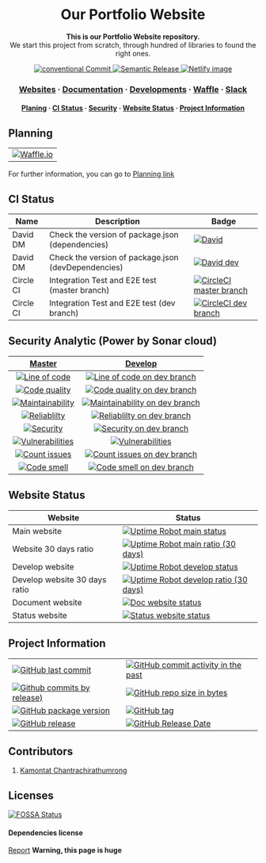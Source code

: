 <!-- Title -->
<h1 align="center">
  Our Portfolio Website
</h1>

<p align="center">
  <strong>This is our Portfolio Website repository.</strong><br>
  We start this project from scratch, through hundred of libraries to found the right ones.
</p>

<p align="center">
  <a href="https://conventionalcommits.org">
    <img src="https://img.shields.io/badge/Conventional%20Commits-1.0.0-yellow.svg?logo=git" alt="conventional Commit" />
  </a>
  <a href="https://github.com/semantic-release/semantic-release">
    <img src="https://img.shields.io/badge/%20%20%F0%9F%93%A6%F0%9F%9A%80-semantic--release-e10079.svg" alt="Semantic Release" />
  </a>
  <a href="https://app.netlify.com/sites/kamontat/overview">
    <img src="https://img.shields.io/badge/deploy%20by-netlify-00C7B7.svg?logo=netlify&logoWidth=20" alt="Netlify image"/>
  </a>
</p>

<h3 align="center">
  <a href="https://kcnt.info">Websites</a>
  <span> · </span>
  <a href="https://kamontat.github.io/Portfolio/docs">Documentation</a>
  <span> · </span>
  <a href="https://kamontat.github.io/Portfolio/docs/development">Developments</a>
  <span> · </span>
  <a href="https://waffle.io/kamontat/Portfolio">Waffle</a>
  <span> · </span>
  <a href="https://kcnt.slack.com">Slack</a>
</h3>

<h4 align="center">
  <a href="#planning">Planing</a>
  <span> · </span>
  <a href="#ci-status">CI Status</a>
  <span> · </span>
  <a href="#security-analytic-power-by-sonar-cloud">Security</a>
  <span> · </span>
  <a href="#website-status">Website Status</a>
  <span> · </span>
  <a href="#project-information">Project Information</a>
</h4>

## Planning

|                                                   |
| :-----------------------------------------------: |
| [![Waffle.io][waffle default badge]][waffle link] |

For further information, you can go to [Planning link](https://kamontat.github.io/Portfolio/docs/planning)

<!-- | Inbox                                           | Backlog                                             | In progress                                                 | Review                                            | Done                                          |
| ----------------------------------------------- | --------------------------------------------------- | ----------------------------------------------------------- | ------------------------------------------------- | --------------------------------------------- |
| [![Inbox Waffle.io][waffle inbox]][waffle link] | [![Backlog Waffle.io][waffle backlog]][waffle link] | [![In progress Waffle.io][waffle in progress]][waffle link] | [![Review Waffle.io][waffle review]][waffle link] | [![Done Waffle.io][waffle done]][waffle link] | -->

## CI Status

| Name      | Description                                         | Badge                                                          |
| --------- | --------------------------------------------------- | -------------------------------------------------------------- |
| David DM  | Check the version of package.json (dependencies)    | [![David][david image]][david dependenies]                     |
| David DM  | Check the version of package.json (devDependencies) | [![David dev][david dev image]][david devdependenies]          |
| Circle CI | Integration Test and E2E test (master branch)       | [![CircleCI master branch][circle ci image]][circle ci master] |
| Circle CI | Integration Test and E2E test (dev branch)          | [![CircleCI dev branch][circle ci dev image]][circle ci dev]   |

## Security Analytic (Power by Sonar cloud)

|              [Master][code analytic activity]               |                       [Develop][code analytic activity dev]                       |
| :---------------------------------------------------------: | :-------------------------------------------------------------------------------: |
|          [![Line of code][line of code]][loc link]          |          [![Line of code on dev branch][line of code dev]][loc link dev]          |
|       [![Code quality][code quality]][code analytic]        |       [![Code quality on dev branch][code quality dev]][code analytic dev]        |
| [![Maintainability][maintainability]][maintainability link] | [![Maintainability on dev branch][maintainability dev]][maintainability link dev] |
|       [![Reliablilty][reliablilty]][reliablilty link]       |       [![Reliablilty on dev branch][reliablilty dev]][reliablilty link dev]       |
|           [![Security][security]][security link]            |           [![Security on dev branch][security dev]][security link dev]            |
| [![Vulnerabilities][vulnerabilities]][vulnerabilities link] |        [![Vulnerabilities][vulnerabilities dev]][vulnerabilities link dev]        |
|   [![Count issues][analytic issues]][analytic issue link]   |   [![Count issues on dev branch][analytic issues dev]][analytic issue link dev]   |
|  [![Code smell][analytic code smell]][analytic issue link]  |  [![Code smell on dev branch][analytic code smell dev]][analytic issue link dev]  |

## Website Status

| Website                       | Status                                                                                |
| ----------------------------- | ------------------------------------------------------------------------------------- |
| Main website                  | [![Uptime Robot main status][website status]][portfolio website]                      |
| Website 30 days ratio         | [![Uptime Robot main ratio (30 days)][website ratio]][portfolio website]              |
| Develop website               | [![Uptime Robot develop status][test website status]][portfolio test website]         |
| Develop website 30 days ratio | [![Uptime Robot develop ratio (30 days)][test website ratio]][portfolio test website] |
| Document website              | [![Doc website status][doc website status]][portfolio doc website]                    |
| Status website                | [![Status website status][stat website status]][status website]                       |

## Project Information

|                                                                  |                                                                             |
| ---------------------------------------------------------------- | --------------------------------------------------------------------------- |
| [![GitHub last commit][github last commit]][repository]          | [![GitHub commit activity in the past][github commit activity]][repository] |
| [![Github commits by release)][github commit since]][repository] | [![GitHub repo size in bytes][github repo size]][repository]                |
| [![GitHub package version][package version]][repository]         | [![GitHub tag][github tag]][repository tags]                                |
| [![GitHub release][github release]][repository release]          | [![GitHub Release Date][github release date]][repository release]           |

## Contributors

1. [Kamontat Chantrachirathumrong][my github]

## Licenses

[![FOSSA Status][fossa status]][fossa link]

#### Dependencies license

[Report](https://app.fossa.io/attribution/a9a8cd57-33f1-4906-98f2-2fed06c0faf9) **Warning, this page is huge**

<!-- my Website link -->

[portfolio website]: https://kcnt.info
[portfolio test website]: https://dev.kcnt.info
[status website]: https://static.kcnt.info
[portfolio doc website]: https://kamontat.github.io/Portfolio/docs
[portfolio website alias]: https://kamontat.github.io/Portfolio

<!-- Github link -->

[my github]: https://github.com/kamontat
[repository]: https://github.com/kamontat/Portfolio
[repository release]: https://github.com/kamontat/Portfolio/releases
[repository tags]: https://github.com/kamontat/Portfolio/tags

<!-- External link -->

[waffle link]: https://waffle.io/kamontat/Portfolio
[david dependenies]: https://david-dm.org/kamontat/Portfolio
[david devdependenies]: https://david-dm.org/kamontat/Portfolio?type=dev
[circle ci master]: https://circleci.com/gh/kamontat/Portfolio
[circle ci dev]: https://circleci.com/gh/kamontat/Portfolio/tree/dev
[fossa link]: https://app.fossa.io/projects/git%2Bgithub.com%2Fkamontat%2FPortfolio?ref=badge_large

<!-- External (Analytic) link -->

[code analytic]: https://sonarcloud.io/dashboard?id=kamontat_Portfolio
[code analytic dev]: https://sonarcloud.io/dashboard?branch=dev&id=kamontat_Portfolio
[code analytic activity]: https://sonarcloud.io/project/activity?id=kamontat_Portfolio
[code analytic activity dev]: https://sonarcloud.io/project/activity?branch=dev&id=kamontat_Portfolio
[loc link]: https://sonarcloud.io/component_measures?id=kamontat_Portfolio&metric=ncloc
[loc link dev]: https://sonarcloud.io/component_measures?branch=dev&id=kamontat_Portfolio&metric=ncloc
[maintainability link]: https://sonarcloud.io/component_measures?id=kamontat_Portfolio&metric=Maintainability
[maintainability link dev]: https://sonarcloud.io/component_measures?branch=dev&id=kamontat_Portfolio&metric=Maintainability
[reliablilty link]: https://sonarcloud.io/component_measures?id=kamontat_Portfolio&metric=Reliability
[reliablilty link dev]: https://sonarcloud.io/component_measures?branch=dev&id=kamontat_Portfolio&metric=Reliability
[security link]: https://sonarcloud.io/component_measures?id=kamontat_Portfolio&metric=Security
[security link dev]: https://sonarcloud.io/component_measures?branch=dev&id=kamontat_Portfolio&metric=Security
[analytic issue link]: https://sonarcloud.io/project/issues?id=kamontat_Portfolio&resolved=false
[analytic issue link dev]: https://sonarcloud.io/project/issues?branch=dev&id=kamontat_Portfolio&resolved=false
[vulnerabilities link]: https://sonarcloud.io/component_measures?id=kamontat_Portfolio&metric=vulnerabilities
[vulnerabilities link dev]: https://sonarcloud.io/component_measures?branch=dev&id=kamontat_Portfolio&metric=vulnerabilities

<!-- Website badge -->

[website status]: https://img.shields.io/uptimerobot/status/m781585196-503ca25dd4d49554b4fc4666.svg?style=flat-square&label=status
[website ratio]: https://img.shields.io/uptimerobot/ratio/m781585196-503ca25dd4d49554b4fc4666.svg?style=flat-square&label=ratio
[test website status]: https://img.shields.io/uptimerobot/status/m781585197-f64ca488decbef1eb42b7ea0.svg?style=flat-square&label=status
[test website ratio]: https://img.shields.io/uptimerobot/ratio/m781585197-f64ca488decbef1eb42b7ea0.svg?style=flat-square&label=ratio
[doc website status]: https://img.shields.io/website-up-down-green-red/https/kamontat.github.io/Portfolio/docs.svg?label=docs&style=flat-square
[stat website status]: https://img.shields.io/website-up-down-green-red/https/status.kcnt.info.svg?label=status&style=flat-square

<!-- External badge -->

[waffle default badge]: https://badge.waffle.io/kamontat/Portfolio.svg?columns=all&style=flat-square
[waffle inbox]: https://img.shields.io/waffle/label/kamontat/Portfolio/status%3A%20inbox.svg?style=flat-square
[waffle backlog]: https://img.shields.io/waffle/label/kamontat/Portfolio/status%3A%20backlog.svg?style=flat-square
[waffle in progress]: https://img.shields.io/waffle/label/kamontat/Portfolio/status%3A%20in%20progress.svg?style=flat-square
[waffle review]: https://img.shields.io/waffle/label/kamontat/Portfolio/status%3A%20review.svg?style=flat-square
[waffle done]: https://img.shields.io/waffle/label/kamontat/Portfolio/status%3A%20done.svg?style=flat-square
[david image]: https://img.shields.io/david/kamontat/Portfolio.svg?style=flat-square
[david dev image]: https://img.shields.io/david/dev/kamontat/Portfolio.svg?style=flat-square
[circle ci image]: https://img.shields.io/circleci/project/github/kamontat/Portfolio/master.svg?style=flat-square&label=test&logo=circleci
[circle ci dev image]: https://img.shields.io/circleci/project/github/kamontat/Portfolio/dev.svg?style=flat-square&label=test&logo=circleci
[fossa status]: https://app.fossa.io/api/projects/git%2Bgithub.com%2Fkamontat%2FPortfolio.svg?type=large

<!-- Github badge -->

[github last commit]: https://img.shields.io/github/last-commit/kamontat/Portfolio.svg?style=flat-square&logo=github
[github commit activity]: https://img.shields.io/github/commit-activity/y/kamontat/Portfolio.svg?style=flat-square&logo=github
[github commit since]: https://img.shields.io/github/commits-since/kamontat/Portfolio/latest.svg?style=flat-square&logo=github
[github repo size]: https://img.shields.io/github/repo-size/kamontat/Portfolio.svg?style=flat-square&logo=github
[github release]: https://img.shields.io/github/release/kamontat/Portfolio.svg?style=flat-square&logo=github
[github release date]: https://img.shields.io/github/release-date/kamontat/Portfolio.svg?style=flat-square&logo=github
[github tag]: https://img.shields.io/github/tag/kamontat/Portfolio.svg?style=flat-square&logo=github
[package version]: https://img.shields.io/github/package-json/v/kamontat/Portfolio.svg?style=flat-square&logo=npm

<!-- Code analytic badge -->

[line of code]: https://sonarcloud.io/api/project_badges/measure?project=kamontat_Portfolio&metric=ncloc
[code quality]: https://sonarcloud.io/api/project_badges/measure?project=kamontat_Portfolio&metric=alert_status
[maintainability]: https://sonarcloud.io/api/project_badges/measure?project=kamontat_Portfolio&metric=sqale_rating
[reliablilty]: https://sonarcloud.io/api/project_badges/measure?project=kamontat_Portfolio&metric=reliability_rating
[security]: https://sonarcloud.io/api/project_badges/measure?project=kamontat_Portfolio&metric=security_rating
[vulnerabilities]: https://sonarcloud.io/api/project_badges/measure?project=kamontat_Portfolio&metric=vulnerabilities
[analytic issues]: https://sonarcloud.io/api/project_badges/measure?project=kamontat_Portfolio&metric=bugs
[analytic code smell]: https://sonarcloud.io/api/project_badges/measure?project=kamontat_Portfolio&metric=code_smells

<!-- Code analytic badge (For development) -->

[line of code dev]: https://sonarcloud.io/api/project_badges/measure?branch=dev&project=kamontat_Portfolio&metric=ncloc
[code quality dev]: https://sonarcloud.io/api/project_badges/measure?branch=dev&project=kamontat_Portfolio&metric=alert_status
[maintainability dev]: https://sonarcloud.io/api/project_badges/measure?branch=dev&project=kamontat_Portfolio&metric=sqale_rating
[reliablilty dev]: https://sonarcloud.io/api/project_badges/measure?branch=dev&project=kamontat_Portfolio&metric=reliability_rating
[security dev]: https://sonarcloud.io/api/project_badges/measure?branch=dev&project=kamontat_Portfolio&metric=security_rating
[vulnerabilities dev]: https://sonarcloud.io/api/project_badges/measure?branch=dev&project=kamontat_Portfolio&metric=vulnerabilities
[analytic issues dev]: https://sonarcloud.io/api/project_badges/measure?branch=dev&project=kamontat_Portfolio&metric=bugs
[analytic code smell dev]: https://sonarcloud.io/api/project_badges/measure?branch=dev&project=kamontat_Portfolio&metric=code_smells

<!-- Custom icon -->

[github icon]: https://img.shields.io/badge/%20-%20.svg?logo=github&colorB=ffffff
